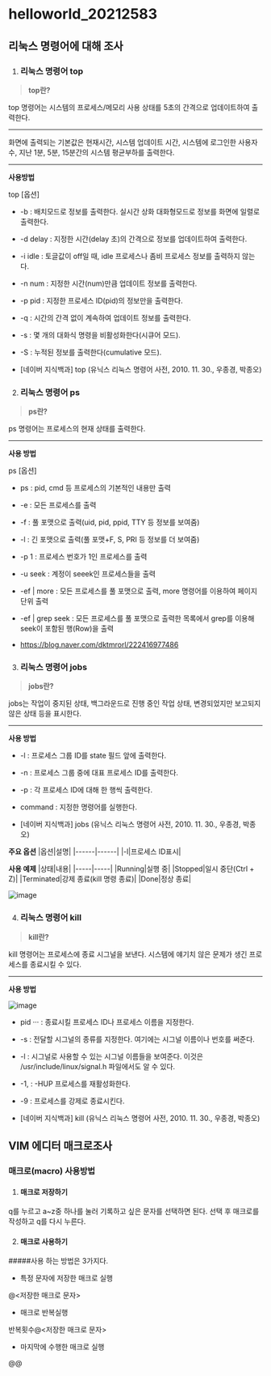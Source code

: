 # helloworld_20212583
## 리눅스 명령어에 대해 조사

1) ### 리눅스 명령어 top
> **top란?** 

top 명령어는 시스템의 프로세스/메모리 사용 상태를 5초의 간격으로 업데이트하여 출력한다.

---

화면에 출력되는 기본값은 현재시간, 시스템 업데이트 시간, 시스템에 로그인한 사용자 수, 지난 1분, 5분, 15분간의 시스템 평균부하를 출력한다.

***

**사용방법**

top [옵션]

* -b : 배치모드로 정보를 출력한다. 실시간 상화 대화형모드로 정보를 화면에 일렬로 출력한다.
* -d delay : 지정한 시간(delay 초)의 간격으로 정보를 업데이트하여 출력한다.
* -i idle : 토글값이 off일 때, idle 프로세스나 좀비 프로세스 정보를 출력하지 않는다.
* -n num : 지정한 시간(num)만큼 업데이트 정보를 출력한다.
* -p pid : 지정한 프로세스 ID(pid)의 정보만을 출력한다.
* -q : 시간의 간격 없이 계속하여 업데이트 정보를 출력한다.
* -s : 몇 개의 대화식 명령을 비활성화한다(시큐어 모드).
* -S : 누적된 정보를 출력한다(cumulative 모드).
 
* [네이버 지식백과] top (유닉스 리눅스 명령어 사전, 2010. 11. 30., 우종경, 박종오)

2) ### 리눅스 명령어 ps
> **ps란?** 

ps 명령어는 프로세스의 현재 상태를 출력한다.

***

**사용 방법**

ps [옵션]

* ps : pid, cmd 등 프로세스의 기본적인 내용만 출력
* -e : 모든 프로세스를 출력
* -f : 풀 포맷으로 출력(uid, pid, ppid, TTY 등 정보를 보여줌)
* -l : 긴 포맷으로 출력(풀 포맷+F, S, PRI 등 정보를 더 보여줌)
* -p 1 : 프로세스 번호가 1인 프로세스를 출력
* -u seek : 계정이 seeek인 프로세스들을 출력
* -ef | more : 모든 프로세스를 풀 포맷으로 출력, more 명령어를 이용하여 페이지 단위 출력
* -ef | grep seek : 모든 프로세스를 풀 포맷으로 출력한 목록에서 grep를 이용해 seek이 포함된 행(Row)을 출력

* <https://blog.naver.com/dktmrorl/222416977486>

3) ### 리눅스 명령어 jobs
> **jobs란?** 

jobs는 작업이 중지된 상태, 백그라운드로 진행 중인 작업 상태, 변경되었지만 보고되지 않은 상태 등을 표시한다.

***

**사용 방법**

* -l : 프로세스 그룹 ID를 state 필드 앞에 출력한다.
* -n : 프로세스 그룹 중에 대표 프로세스 ID를 출력한다.
* -p : 각 프로세스 ID에 대해 한 행씩 출력한다.
* command : 지정한 명령어를 실행한다.

* [네이버 지식백과] jobs (유닉스 리눅스 명령어 사전, 2010. 11. 30., 우종경, 박종오)

**주요 옵션**
|옵션|설명|
|------|------|
|-l|프로세스 ID표시|

**사용 예제**
|상태|내용|
|-----|-----|
|Running|실행 중|
|Stopped|일시 중단(Ctrl + Z)|
|Terminated|강제 종료(kill 명령 종료)|
|Done|정상 종료|

![image](https://user-images.githubusercontent.com/104884546/171999316-b4beedcf-40d8-4c71-9d76-c8ac0db4eccb.png)

4) ### 리눅스 명령어 kill
> **kill란?** 

kill 명령어는 프로세스에 종료 시그널을 보낸다. 시스템에 얘기치 않은 문제가 생긴 프로세스를 종료시킬 수 있다.

***

**사용 방법**


![image](https://user-images.githubusercontent.com/104884546/172019365-5e5742c5-5ec0-4af7-bc49-09d52c3c8963.png)

* pid ··· : 종료시킬 프로세스 ID나 프로세스 이름을 지정한다.
* -s : 전달할 시그널의 종류를 지정한다. 여기에는 시그널 이름이나 번호를 써준다.
* -l : 시그널로 사용할 수 있는 시그널 이름들을 보여준다. 이것은 /usr/include/linux/signal.h 파일에서도 알 수 있다.
* -1, : -HUP 프로세스를 재활성화한다.
* -9 : 프로세스를 강제로 종료시킨다.

* [네이버 지식백과] kill (유닉스 리눅스 명령어 사전, 2010. 11. 30., 우종경, 박종오)

## VIM 에디터 매크로조사

### 매크로(macro) 사용방법

1) #### 매크로 저장하기

q를 누르고 a~z중 하나를 눌러 기록하고 싶은 문자를 선택하면 된다.
선택 후 매크로를 작성하고 q를 다시 누른다.

2) #### 매크로 사용하기

#####사용 하는 방법은 3가지다.

*  특정 문자에 저장한 매크로 실행
 
 @<저장한 매크로 문자>
 
 
* 매크로 반복실행
 
 반복횟수@<저장한 매크로 문자>


* 마지막에 수행한 매크로 실행
 
 @@
